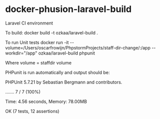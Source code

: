 # docker-phusion-laravel-build
Laravel CI environment

To build:
docker build -t ozkaa/laravel-build .

To run Unit tests
docker run -it --volume=/Users/oscarfrowijn/PhpstormProjects/staff-dir-change/:/app --workdir="/app" ozkaa/laravel-build phpunit

Where volume = staffdir volume

PHPunit is run automatically and output should be:

PHPUnit 5.7.21 by Sebastian Bergmann and contributors.

.......                                                             7 / 7 (100%)

Time: 4.56 seconds, Memory: 78.00MB

OK (7 tests, 12 assertions)

